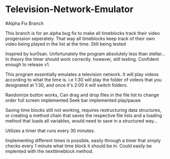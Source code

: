 # Television-Network-Emulator

#Alpha Fix Branch

This branch is for an alpha bug fix to make all timeblocks track their video progerssion seperately. That way all timeblocks keep track of their own video being played in the list at the time. Still being tested

Inspired by kur0san. Unfortunately the program absolutely less than stellar... In theory the timer should work correctly. however, still testing. Confident enough to release v1. 

This program essentially emulates a television network. It will play videos according to what the time is. i.e 1:30 will play the folder of videos that you designated at 1:30, and once it's 2:00 it will switch folders.

Randomize button works,
Can drag and drop files in the file list to change order
full screen implemented
Seek bar implemented
play/pause

Saving time blocks still not working, requires restructuring data structures, or creating a method chain that saves the respective file lists and a loading method that loads all variables, would need to save in a structured way... 

Utilizes a timer that runs every 30 minutes.

Implementing different times is possible,
easily through a timer that simply checks every 1 minute what time block it should be in. Could easily be implented with the nexttimeblock method. 

